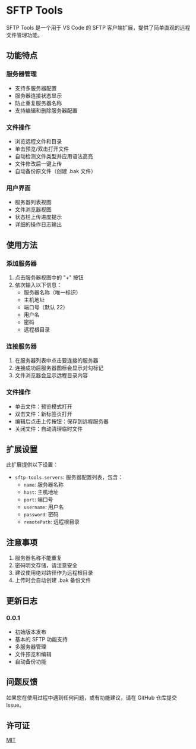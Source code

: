 # SFTP Tools

SFTP Tools 是一个用于 VS Code 的 SFTP 客户端扩展，提供了简单直观的远程文件管理功能。

## 功能特点

### 服务器管理
- 支持多服务器配置
- 服务器连接状态显示
- 防止重复服务器名称
- 支持编辑和删除服务器配置

### 文件操作
- 浏览远程文件和目录
- 单击预览/双击打开文件
- 自动检测文件类型并应用语法高亮
- 文件修改后一键上传
- 自动备份原文件（创建 .bak 文件）

### 用户界面
- 服务器列表视图
- 文件浏览器视图
- 状态栏上传进度提示
- 详细的操作日志输出

## 使用方法

### 添加服务器
1. 点击服务器视图中的 "+" 按钮
2. 依次输入以下信息：
   - 服务器名称（唯一标识）
   - 主机地址
   - 端口号（默认 22）
   - 用户名
   - 密码
   - 远程根目录

### 连接服务器
1. 在服务器列表中点击要连接的服务器
2. 连接成功后服务器图标会显示对勾标记
3. 文件浏览器会显示远程目录内容

### 文件操作
- 单击文件：预览模式打开
- 双击文件：新标签页打开
- 编辑后点击上传按钮：保存到远程服务器
- 关闭文件：自动清理临时文件

## 扩展设置

此扩展提供以下设置：

* `sftp-tools.servers`: 服务器配置列表，包含：
  - `name`: 服务器名称
  - `host`: 主机地址
  - `port`: 端口号
  - `username`: 用户名
  - `password`: 密码
  - `remotePath`: 远程根目录

## 注意事项

1. 服务器名称不能重复
2. 密码明文存储，请注意安全
3. 建议使用绝对路径作为远程根目录
4. 上传时会自动创建 .bak 备份文件

## 更新日志

### 0.0.1
- 初始版本发布
- 基本的 SFTP 功能支持
- 多服务器管理
- 文件预览和编辑
- 自动备份功能

## 问题反馈

如果您在使用过程中遇到任何问题，或有功能建议，请在 GitHub 仓库提交 Issue。

## 许可证

[MIT](https://github.com/ayuayue/sftp-tools/blob/main/LICENSE)
